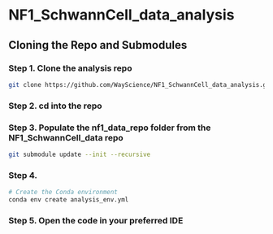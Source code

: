 # NF1_SchwannCell_data_analysis
## Cloning the Repo and Submodules
### Step 1. Clone the analysis repo
```sh
git clone https://github.com/WayScience/NF1_SchwannCell_data_analysis.git`<br>
```

### Step 2. cd into the repo<br>

### Step 3. Populate the nf1_data_repo folder from the NF1_SchwannCell_data repo 
```sh
git submodule update --init --recursive
```

### Step 4.
```sh
# Create the Conda environment
conda env create analysis_env.yml
```

### Step 5. Open the code in your preferred IDE
